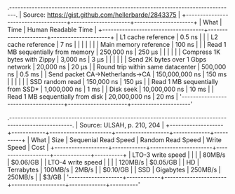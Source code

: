 .--------------------------------------------------------------------------------.
|               Source: https://gist.github.com/hellerbarde/2843375              |
+------------------------------------+---------------------+---------------------+
| What                               | Time                | Human Readable Time |
+------------------------------------+---------------------+---------------------+
| L1 cache reference                 | 0.5 ns              |                     |
| L2 cache reference                 | 7 ns                |                     |
|                                    |                     |                     |
| Main memory reference              | 100 ns              |                     |
| Read 1 MB sequentially from memory | 250,000 ns          | 250 µs              |
|                                    |                     |                     |
| Compress 1K bytes with Zippy       | 3,000 ns            | 3 µs                |
|                                    |                     |                     |
| Send 2K bytes over 1 Gbps network  | 20,000 ns           | 20 µs               |
| Round trip within same datacenter  | 500,000 ns          | 0.5 ms              |
| Send packet CA->Netherlands->CA    | 150,000,000 ns      | 150 ms              |
|                                    |                     |                     |
| SSD random read                    | 150,000 ns          | 150 µs              |
| Read 1 MB sequentially from SSD*   | 1,000,000 ns        | 1 ms                |
| Disk seek                          | 10,000,000 ns       | 10 ms               |
| Read 1 MB sequentially from disk   | 20,000,000 ns       | 20 ms               |
'------------------------------------+---------------------+---------------------'
<!-- Original table data:
What ; Time ; Human Readable Time
L1 cache reference ; 0.5 ns
Round trip within same datacenter ; 500,000 ns ; 0.5 ms
Send packet CA->Netherlands->CA ; 150,000,000 ns ; 150 ms

SSD random read ; 150,000 ns ; 150 µs
Read 1 MB sequentially from SSD* ; 1,000,000 ns ; 1 ms
Disk seek ; 10,000,000 ns ; 10 ms
Read 1 MB sequentially from disk ; 20,000,000 ns ; 20 ms
L2 cache reference ; 7 ns

Main memory reference ; 100 ns             
Read 1 MB sequentially from memory ; 250,000 ns ; 250 µs

Compress 1K bytes with Zippy ; 3,000 ns ; 3 µs

Send 2K bytes over 1 Gbps network ; 20,000 ns ; 20 µs
-->

.----------------------------------------------------------------------------------------------------.
|                                     Source: ULSAH, p. 210, 204                                     |
+-------------------+------------+----------------------+-------------------+-------------+----------+
| What              | Size       | Sequenial Read Speed | Random Read Speed | Write Speed | Cost     |
+-------------------+------------+----------------------+-------------------+-------------+----------+
| LTO-3 write speed |            |                      |                   | 80MB/s      | $0.06/GB |
| LTO-4 write speed |            |                      |                   | 120MB/s     | $0.05/GB |
| HD                | Terrabytes | 100MB/s              | 2MB/s             |             | $0.10/GB |
| SSD               | Gigabytes  | 250MB/s              | 250MB/s           |             | $3/GB    |
'-------------------+------------+----------------------+-------------------+-------------+----------'
<!-- Original table data:
What ; Size ; Sequenial Read Speed ; Random Read Speed ; Write Speed ; Cost
LTO-3 write speed ;  ;  ;  ; 80MB/s ; $0.06/GB
LTO-4 write speed ;  ;  ;  ; 120MB/s ; $0.05/GB
HD ; Terrabytes ; 100MB/s ; 2MB/s ;  ; $0.10/GB
SSD ; Gigabytes ; 250MB/s ; 250MB/s ;  ; $3/GB
-->
